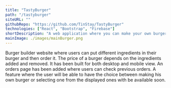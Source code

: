 ```yaml
---
title: "TastyBurger"
path: "/tastyburger"
siteURL: ""
githubRepo: "https://github.com/TinStay/TastyBurger"
technologies: ["React", "Bootstrap", "Firebase"]
shortDescription: "A web application where you can make your own burger and order it."
mainImage: ./images/mainBurger.png
---
```

Burger builder website where users can put different ingredients in their burger and then order it. The price of a burger depends on the ingredients added and removed. It has been built for both desktop and mobile view. An orders page has been added where users can check previous orders. A feature where the user will be able to have the choice between making his own burger or selecting one from the displayed ones with be available soon.
